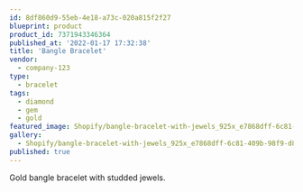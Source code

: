 ```yaml
---
id: 8df860d9-55eb-4e18-a73c-020a815f2f27
blueprint: product
product_id: 7371943346364
published_at: '2022-01-17 17:32:38'
title: 'Bangle Bracelet'
vendor:
  - company-123
type:
  - bracelet
tags:
  - diamond
  - gem
  - gold
featured_image: Shopify/bangle-bracelet-with-jewels_925x_e7868dff-6c81-409b-98f9-d8b1f13f23ae.jpg
gallery:
  - Shopify/bangle-bracelet-with-jewels_925x_e7868dff-6c81-409b-98f9-d8b1f13f23ae.jpg
published: true
---
```

<p>Gold bangle bracelet with studded jewels.</p>